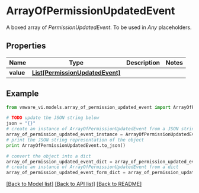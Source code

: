 # ArrayOfPermissionUpdatedEvent

A boxed array of *PermissionUpdatedEvent*. To be used in *Any* placeholders. 

## Properties
Name | Type | Description | Notes
------------ | ------------- | ------------- | -------------
**value** | [**List[PermissionUpdatedEvent]**](PermissionUpdatedEvent.md) |  | 

## Example

```python
from vmware_vi.models.array_of_permission_updated_event import ArrayOfPermissionUpdatedEvent

# TODO update the JSON string below
json = "{}"
# create an instance of ArrayOfPermissionUpdatedEvent from a JSON string
array_of_permission_updated_event_instance = ArrayOfPermissionUpdatedEvent.from_json(json)
# print the JSON string representation of the object
print ArrayOfPermissionUpdatedEvent.to_json()

# convert the object into a dict
array_of_permission_updated_event_dict = array_of_permission_updated_event_instance.to_dict()
# create an instance of ArrayOfPermissionUpdatedEvent from a dict
array_of_permission_updated_event_form_dict = array_of_permission_updated_event.from_dict(array_of_permission_updated_event_dict)
```
[[Back to Model list]](../README.md#documentation-for-models) [[Back to API list]](../README.md#documentation-for-api-endpoints) [[Back to README]](../README.md)


